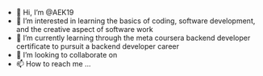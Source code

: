 - 👋 Hi, I’m @AEK19
- 👀 I’m interested in learning the basics of coding, software development, and the creative aspect of software work
- 🌱 I’m currently learning through the meta coursera backend developer certificate to pursuit a backend developer career 
- 💞️ I’m looking to collaborate on 
- 📫 How to reach me ...

<!---
AEK19/AEK19 is a ✨ special ✨ repository because its `README.md` (this file) appears on your GitHub profile.
You can click the Preview link to take a look at your changes.
--->
